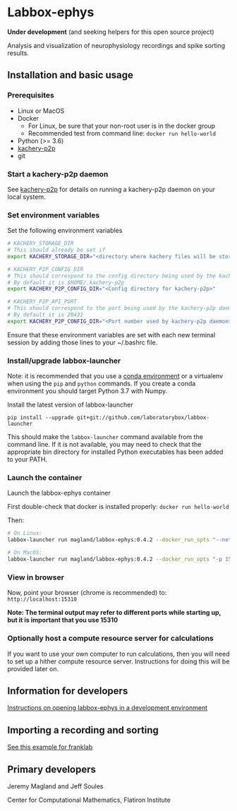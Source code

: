 # Labbox-ephys

**Under development** (and seeking helpers for this open source project)

Analysis and visualization of neurophysiology recordings and spike sorting results.

## Installation and basic usage

### Prerequisites

* Linux or MacOS
* Docker
    - For Linux, be sure that your non-root user is in the docker group
    - Recommended test from command line: `docker run hello-world`
* Python (>= 3.6)
* [kachery-p2p](https://github.com/flatironinstitute/kachery-p2p)
* git

### Start a kachery-p2p daemon

See [kachery-p2p](https://github.com/flatironinstitute/kachery-p2p) for details on running a kachery-p2p daemon on your local system.

### Set environment variables

Set the following environment variables

```bash
# KACHERY_STORAGE_DIR
# This should already be set if 
export KACHERY_STORAGE_DIR="<directory where kachery files will be stored>"

# KACHERY_P2P_CONFIG_DIR
# This should correspond to the config directory being used by the kachery-p2p daemon
# By default it is $HOME/.kachery-p2p
export KACHERY_P2P_CONFIG_DIR="<Config directory for kachery-p2p>"

# KACHERY_P2P_API_PORT
# This should correspond to the port being used by the kachery-p2p daemon
# By default it is 20431
export KACHERY_P2P_CONFIG_DIR="<Port number used by kachery-p2p daemon>"
```

Ensure that these environment variables are set with each new terminal session by adding those lines to your ~/.bashrc file.

### Install/upgrade labbox-launcher

Note: it is recommended that you use a [conda environment](https://docs.conda.io/projects/conda/en/latest/user-guide/tasks/manage-environments.html) or a virtualenv when using the `pip` and `python` commands. If you create a conda environment you should target Python 3.7 with Numpy.

Install the latest version of labbox-launcher

```
pip install --upgrade git+git://github.com/laboratorybox/labbox-launcher
```

This should make the `labbox-launcher` command available from the command line. If it is not available, you may need to check that the appropriate bin directory for installed Python executables has been added to your PATH.

### Launch the container

Launch the labbox-ephys container

First double-check that docker is installed properly: `docker run hello-world`

Then:

```bash
# On Linux:
labbox-launcher run magland/labbox-ephys:0.4.2 --docker_run_opts "--net host" --kachery $KACHERY_STORAGE_DIR

# On MacOS:
labbox-launcher run magland/labbox-ephys:0.4.2 --docker_run_opts "-p 15310:15310 -p 15308:15308" --kachery $KACHERY_STORAGE_DIR
```

### View in browser

Now, point your browser (chrome is recommended) to: `http://localhost:15310`

**Note: The terminal output may refer to different ports while starting up, but it is important that you use 15310**

### Optionally host a compute resource server for calculations

If you want to use your own computer to run calculations, then you will need to set up a hither compute resource server. Instructions for doing this will be provided later on.

## Information for developers

[Instructions on opening labbox-ephys in a development environment](doc/development-environment.md)

## Importing a recording and sorting

[See this example for franklab](https://gist.github.com/magland/e01d114cd8e54029dfc7402cf50ce0cf)

## Primary developers

Jeremy Magland and Jeff Soules

Center for Computational Mathematics, Flatiron Institute
